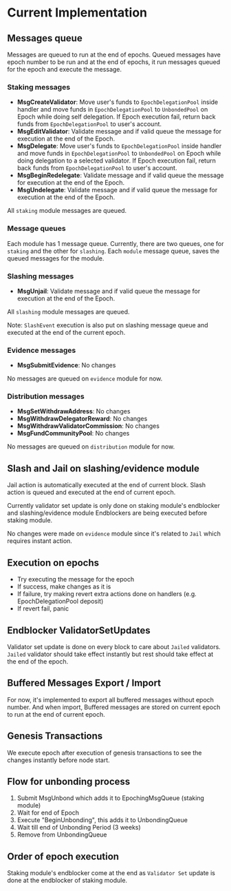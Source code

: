 <!--
order: 2
-->

# Current Implementation

## Messages queue

Messages are queued to run at the end of epochs.
Queued messages have epoch number to be run and at the end of epochs, it run messages queued for the epoch and execute the message.

### Staking messages

- **MsgCreateValidator**: Move user's funds to `EpochDelegationPool` inside handler and move funds in `EpochDelegationPool` to `UnbondedPool` on Epoch while doing self delegation. If Epoch execution fail, return back funds from `EpochDelegationPool` to user's account.
- **MsgEditValidator**: Validate message and if valid queue the message for execution at the end of the Epoch.
- **MsgDelegate**: Move user's funds to `EpochDelegationPool` inside handler and move funds in `EpochDelegationPool` to `UnbondedPool` on Epoch while doing delegation to a selected validator. If Epoch execution fail, return back funds from `EpochDelegationPool` to user's account.
- **MsgBeginRedelegate**: Validate message and if valid queue the message for execution at the end of the Epoch.
- **MsgUndelegate**: Validate message and if valid queue the message for execution at the end of the Epoch.

All `staking` module messages are queued.

### Message queues

Each module has 1 message queue. Currently, there are two queues, one for `staking` and the other for `slashing`.
Each `module` message queue, saves the queued messages for the module.

### Slashing messages

- **MsgUnjail**: Validate message and if valid queue the message for execution at the end of the Epoch.

All `slashing` module messages are queued.

Note: `SlashEvent` execution is also put on slashing message queue and executed at the end of the current epoch.

### Evidence messages

- **MsgSubmitEvidence**: No changes

No messages are queued on `evidence` module for now.

### Distribution messages

- **MsgSetWithdrawAddress**: No changes
- **MsgWithdrawDelegatorReward**: No changes
- **MsgWithdrawValidatorCommission**: No changes
- **MsgFundCommunityPool**: No changes

No messages are queued on `distribution` module for now.

## Slash and Jail on slashing/evidence module

Jail action is automatically executed at the end of current block.
Slash action is queued and executed at the end of current epoch.

Currently validator set update is only done on staking module's endblocker and slashing/evidence module Endblockers are being executed before staking module.

No changes were made on `evidence` module since it's related to `Jail` which requires instant action.

## Execution on epochs

- Try executing the message for the epoch
- If success, make changes as it is
- If failure, try making revert extra actions done on handlers (e.g. EpochDelegationPool deposit)
- If revert fail, panic

## Endblocker ValidatorSetUpdates

Validator set update is done on every block to care about `Jailed` validators.
`Jailed` validator should take effect instantly but rest should take effect at the end of the epoch.

## Buffered Messages Export / Import

For now, it's implemented to export all buffered messages without epoch number. And when import, Buffered messages are stored on current epoch to run at the end of current epoch.

## Genesis Transactions

We execute epoch after execution of genesis transactions to see the changes instantly before node start.

## Flow for unbonding process

1. Submit MsgUnbond which adds it to EpochingMsgQueue (staking module)
2. Wait for end of Epoch
3. Execute "BeginUnbonding", this adds it to UnbondingQueue
4. Wait till end of Unbonding Period (3 weeks)
5. Remove from UnbondingQueue

## Order of epoch execution

Staking module's endblocker come at the end as `Validator Set` update is done at the endblocker of staking module.
